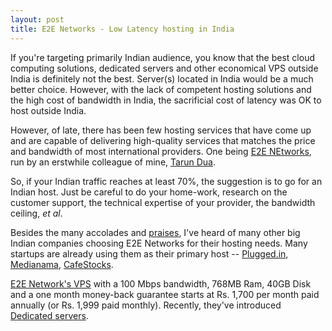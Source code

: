 ```yaml
---
layout: post
title: E2E Networks - Low Latency hosting in India
---
```


If you're targeting primarily Indian audience, you know that the best cloud computing solutions, dedicated servers and other economical VPS outside India is definitely not the best. Server(s) located in India would be a much better choice. However, with the lack of competent hosting solutions and the high cost of bandwidth in India, the sacrificial cost of latency was OK to host outside India.

However, of late, there has been few hosting services that have come up and are capable of delivering high-quality services that matches the price and bandwidth of most international providers. One being <a href="http://e2enetworks.com/">E2E NEtworks</a>, run by an erstwhile colleague of mine, <a href="http://tarundua.net/">Tarun Dua</a>.

So, if your Indian traffic reaches at least 70%, the suggestion is to go for an Indian host. Just be careful to do your home-work, research on the customer support, the technical expertise of your provider, the bandwidth ceiling, <em>et al</em>.

Besides the many accolades and <a href="http://twitter.com/nixxin/status/13472770706">praises</a>, I've heard of many other big Indian companies choosing E2E Networks for their hosting needs. Many startups are already using them as their primary host -- <a href="http://www.pluggd.in/">Plugged.in</a>, <a href="http://www.medianama.com/">Medianama</a>, <a href="http://www.cafestocks.com/">CafeStocks</a>.

<a href="http://e2enetworks.com/">E2E Network's VPS</a> with a 100 Mbps bandwidth, 768MB Ram, 40GB Disk and a one month money-back guarantee starts at Rs. 1,700 per month paid annually (or Rs. 1,999 paid monthly). Recently, they've introduced <a href="http://e2enetworks.com/dedicated-servers/">Dedicated servers</a>.
